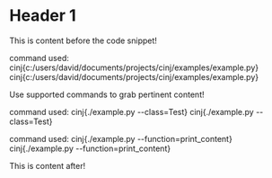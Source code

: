 # Header 1
This is content before the code snippet!

command used: cinj{c:/users/david/documents/projects/cinj/examples/example.py}
cinj{c:/users/david/documents/projects/cinj/examples/example.py}

Use supported commands to grab pertinent content!

command used: cinj{./example.py --class=Test}
cinj{./example.py --class=Test}



command used: cinj{./example.py --function=print_content}
cinj{./example.py --function=print_content}

This is content after!
